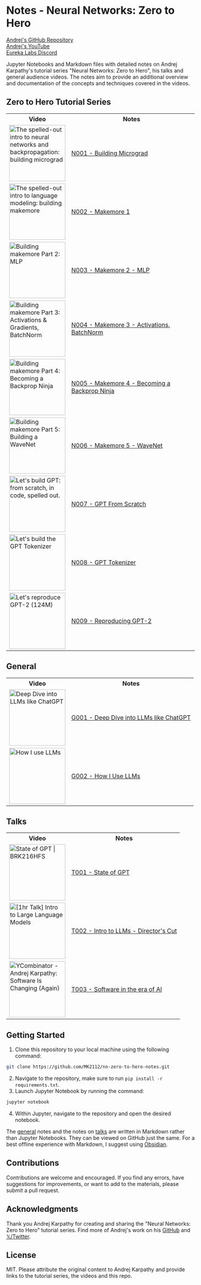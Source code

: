 # Notes - Neural Networks: Zero to Hero

[Andrej's GitHub Repository](https://github.com/karpathy/nn-zero-to-hero)<br>
[Andrej's YouTube](https://www.youtube.com/@AndrejKarpathy)<br>
[Eureka Labs Discord](https://discord.com/invite/3zy8kqD9Cp)

Jupyter Notebooks and Markdown files with detailed notes on Andrej Karpathy's tutorial series "Neural Networks: Zero to Hero", his talks and general audience videos. The notes aim to provide an additional overview and documentation of the concepts and techniques covered in the videos.

## Zero to Hero Tutorial Series

<table style="width: 100%;">
  <tr>
    <th>Video</th>
    <th>Notes</th>
  </tr>
  <tr>
    <td><a href="https://www.youtube.com/watch?v=VMj-3S1tku0" target="_blank"><img src="https://img.youtube.com/vi/VMj-3S1tku0/0.jpg" alt="The spelled-out intro to neural networks and backpropagation: building micrograd" height="auto" width="150"></a></td>
    <td><a href="./N001 - Building Micrograd/N001 - Micrograd.ipynb">N001 - Building Micrograd</a></td>
  </tr>
  <tr>
    <td><a href="https://www.youtube.com/watch?v=PaCmpygFfXo" target="_blank"><img src="https://img.youtube.com/vi/PaCmpygFfXo/0.jpg" alt="The spelled-out intro to language modeling: building makemore" height="auto" width="150"></a></td>
    <td><a href="./N002 - Makemore 1/N002 - Makemore.ipynb">N002 - Makemore 1</a></td>
  </tr>
  <tr>
    <td><a href="https://www.youtube.com/watch?v=TCH_1BHY58I" target="_blank"><img src="https://img.youtube.com/vi/TCH_1BHY58I/0.jpg" alt="Building makemore Part 2: MLP" height="auto" width="150"></a></td>
    <td><a href="./N003 - Makemore 2 - MLP/N003 - Makemore_2.ipynb">N003 - Makemore 2 - MLP</a></td>
  </tr>
  <tr>
    <td><a href="https://www.youtube.com/watch?v=P6sfmUTpUmc" target="_blank"><img src="https://img.youtube.com/vi/P6sfmUTpUmc/0.jpg" alt="Building makemore Part 3: Activations & Gradients, BatchNorm" height="auto" width="150"></a></td>
    <td><a href="./N004 - Makemore 3 - Activations, BatchNorm/N004 - Makemore_3.ipynb">N004 - Makemore 3 - Activations, BatchNorm</a></td>
  </tr>
  <tr>
    <td><a href="https://www.youtube.com/watch?v=q8SA3rM6ckI" target="_blank"><img src="https://img.youtube.com/vi/q8SA3rM6ckI/0.jpg" alt="Building makemore Part 4: Becoming a Backprop Ninja" height="auto" width="150"></a></td>
    <td><a href="./N005 - Makemore 4 - Backprop Ninja/N005 - Makemore_4.ipynb">N005 - Makemore 4 - Becoming a Backprop Ninja</a></td>
  </tr>
  <tr>
    <td><a href="https://www.youtube.com/watch?v=t3YJ5hKiMQ0" target="_blank"><img src="https://img.youtube.com/vi/t3YJ5hKiMQ0/0.jpg" alt="Building makemore Part 5: Building a WaveNet" height="auto" width="150"></a></td>
    <td><a href="./N006 - Makemore 5 - WaveNet/N006 - Makemore_5.ipynb">N006 - Makemore 5 - WaveNet</a></td>
  </tr>
  <tr>
    <td><a href="https://www.youtube.com/watch?v=kCc8FmEb1nY" target="_blank"><img src="https://img.youtube.com/vi/kCc8FmEb1nY/0.jpg" alt="Let's build GPT: from scratch, in code, spelled out." height="auto" width="150"></a></td>
    <td><a href="./N007 - GPT From Scratch/N007 - GPT.ipynb">N007 - GPT From Scratch</a></td>
  </tr>
  <tr>
    <td><a href="https://www.youtube.com/watch?v=zduSFxRajkE" target="_blank"><img src="https://img.youtube.com/vi/zduSFxRajkE/0.jpg" alt="Let's build the GPT Tokenizer" height="auto" width="150"></a></td>
    <td><a href="./N008 - GPT Tokenizer/N008 - Tokenization.ipynb">N008 - GPT Tokenizer</a></td>
  </tr>
  <tr>
    <td><a href="https://www.youtube.com/watch?v=l8pRSuU81PU" target="_blank"><img src="https://img.youtube.com/vi/l8pRSuU81PU/0.jpg" alt="Let's reproduce GPT-2 (124M)" height="auto" width="150"></a></td>
    <td><a href="./N009 - Reproducing GPT-2/N009 - Reproducing_GPT-2.ipynb">N009 - Reproducing GPT-2</a></td>
  </tr>
</table>

## General

<table style="width: 100%;">
  <tr>
    <th>Video</th>
    <th>Notes</th>
  </tr>
  <tr>
    <td><a href="https://www.youtube.com/watch?v=7xTGNNLPyMI" target="_blank"><img src="https://img.youtube.com/vi/7xTGNNLPyMI/0.jpg" alt="Deep Dive into LLMs like ChatGPT" height="auto" width="150"></a></td>
    <td><a href="./G001 - Deep Dive into LLMs/G001 - Deep Dive into LLMs.md">G001 - Deep Dive into LLMs like ChatGPT</a></td>
  </tr>
  <tr>
    <td><a href="https://www.youtube.com/watch?v=EWvNQjAaOHw" target="_blank"><img src="https://img.youtube.com/vi/EWvNQjAaOHw/0.jpg" alt="How I use LLMs" height="auto" width="150"></a></td>
    <td><a href="./G002 - How I Use LLMs/G002 - How I Use LLMs.md">G002 - How I Use LLMs</td>
  </tr>
</table>

## Talks

<table style="width: 100%;">
  <tr>
    <th>Video</th>
    <th>Notes</th>
  </tr>
  <tr>
    <td><a href="https://www.youtube.com/watch?v=bZQun8Y4L2A" target="_blank"><img src="https://img.youtube.com/vi/bZQun8Y4L2A/0.jpg" alt="State of GPT | BRK216HFS" height="auto" width="150"></a></td>
    <td><a href="./T001 - State of GPT/T001 - State_of_GPT - Notes.md">T001 - State of GPT</a></td>
  </tr>
  <tr>
    <td><a href="https://www.youtube.com/watch?v=zjkBMFhNj_g" target="_blank"><img src="https://img.youtube.com/vi/zjkBMFhNj_g/0.jpg" alt="[1hr Talk] Intro to Large Language Models" height="auto" width="150"></a></td>
    <td><a href="./T002 - Intro to LLMs - Director's Cut/T002 - Intro_to_LLMs - Director's_Cut - Notes.md">T002 - Intro to LLMs - Director's Cut</a></td>
  </tr>
  <tr>
    <td><a href="https://www.youtube.com/watch?v=LCEmiRjPEtQ" target="_blank"><img src="https://img.youtube.com/vi/LCEmiRjPEtQ/0.jpg" alt="YCombinator - Andrej Karpathy: Software Is Changing (Again)" height="auto" width="150"></a></td>
    <td><a href="./T003 - Software in the era of AI/T003 - Software_in_the_era_of_AI - Notes.md">T003 - Software in the era of AI</a></td>
  </tr>
</table>

## Getting Started

1. Clone this repository to your local machine using the following command:

```bash
git clone https://github.com/MK2112/nn-zero-to-hero-notes.git
```

2. Navigate to the repository, make sure to run `pip install -r requirements.txt`.
3. Launch Jupyter Notebook by running the command:

```bash
jupyter notebook
```

4. Within Jupyter, navigate to the repository and open the desired notebook.

The [general](#general) notes and the notes on [talks](#talks) are written in Markdown rather than Jupyter Notebooks.
They can be viewed on GitHub just the same. For a best offline experience with Markdown, I suggest using [Obsidian](https://obsidian.md).

## Contributions

Contributions are welcome and encouraged. If you find any errors, have suggestions for improvements, or want to add to the materials, please submit a pull request.

## Acknowledgments

Thank you Andrej Karpathy for creating and sharing the "Neural Networks: Zero to Hero" tutorial series. Find more of Andrej's work on his [GitHub](https://github.com/karpathy) and [𝕏/Twitter](https://x.com/karpathy).

## License

MIT. Please attribute the original content to Andrej Karpathy and provide links to the tutorial series, the videos and this repo.
